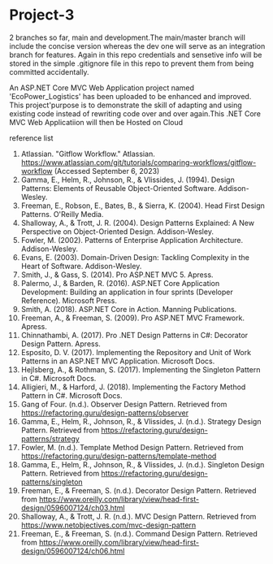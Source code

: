 # Project-3

2 branches so far, main and development.The main/master branch will include the concise version whereas the dev one will serve as an integration branch for features.
Again in this repo credentials and sensetive info will be stored in the simple .gitignore file in this repo to prevent them from being committed accidentally.

An ASP.NET Core MVC Web Application project  named 'EcoPower_Logistics' has been uploaded to be  enhanced and improved. This project'purpose is to demonstrate the skill of adapting and using existing code instead of rewriting code over and over again.This  .NET Core MVC Web Applicatiion will then be Hosted on Cloud 








reference list
1. Atlassian. "Gitflow Workflow." Atlassian. https://www.atlassian.com/git/tutorials/comparing-workflows/gitflow-workflow (Accessed September 6, 2023)
2. Gamma, E., Helm, R., Johnson, R., & Vlissides, J. (1994). Design Patterns: Elements of Reusable Object-Oriented Software. Addison-Wesley.
3. Freeman, E., Robson, E., Bates, B., & Sierra, K. (2004). Head First Design Patterns. O'Reilly Media.
4. Shalloway, A., & Trott, J. R. (2004). Design Patterns Explained: A New Perspective on Object-Oriented Design. Addison-Wesley.
5. Fowler, M. (2002). Patterns of Enterprise Application Architecture. Addison-Wesley.
6. Evans, E. (2003). Domain-Driven Design: Tackling Complexity in the Heart of Software. Addison-Wesley.
7. Smith, J., & Gass, S. (2014). Pro ASP.NET MVC 5. Apress.
8. Palermo, J., & Barden, R. (2016). ASP.NET Core Application Development: Building an application in four sprints (Developer Reference). Microsoft Press.
9. Smith, A. (2018). ASP.NET Core in Action. Manning Publications.
10. Freeman, A., & Freeman, S. (2009). Pro ASP.NET MVC Framework. Apress.
11. Chinnathambi, A. (2017). Pro .NET Design Patterns in C#: Decorator Design Pattern. Apress.
12. Esposito, D. V. (2017). Implementing the Repository and Unit of Work Patterns in an ASP.NET MVC Application. Microsoft Docs.
13. Hejlsberg, A., & Rothman, S. (2017). Implementing the Singleton Pattern in C#. Microsoft Docs.
14. Alligieri, M., & Harford, J. (2018). Implementing the Factory Method Pattern in C#. Microsoft Docs.
15. Gang of Four. (n.d.). Observer Design Pattern. Retrieved from https://refactoring.guru/design-patterns/observer
16. Gamma, E., Helm, R., Johnson, R., & Vlissides, J. (n.d.). Strategy Design Pattern. Retrieved from https://refactoring.guru/design-patterns/strategy
17. Fowler, M. (n.d.). Template Method Design Pattern. Retrieved from https://refactoring.guru/design-patterns/template-method
18. Gamma, E., Helm, R., Johnson, R., & Vlissides, J. (n.d.). Singleton Design Pattern. Retrieved from https://refactoring.guru/design-patterns/singleton
19. Freeman, E., & Freeman, S. (n.d.). Decorator Design Pattern. Retrieved from https://www.oreilly.com/library/view/head-first-design/0596007124/ch03.html
20. Shalloway, A., & Trott, J. R. (n.d.). MVC Design Pattern. Retrieved from https://www.netobjectives.com/mvc-design-pattern
21. Freeman, E., & Freeman, S. (n.d.). Command Design Pattern. Retrieved from https://www.oreilly.com/library/view/head-first-design/0596007124/ch06.html
